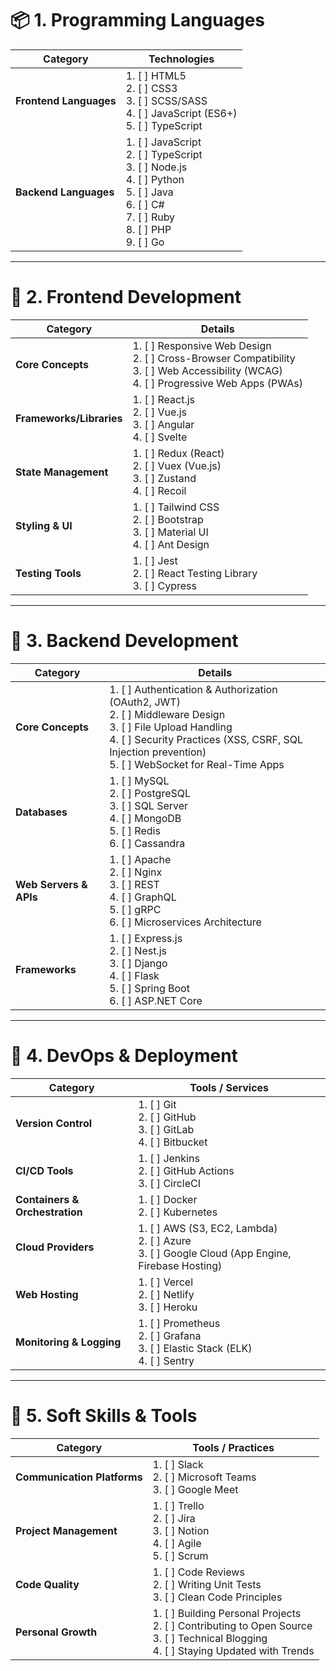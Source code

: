 
# 📦 1. Programming Languages


| Category               | Technologies                                                                                                                                    |
| ---------------------- | ----------------------------------------------------------------------------------------------------------------------------------------------- |
| **Frontend Languages** | 1. [ ] HTML5<br>2. [ ] CSS3<br>3. [ ] SCSS/SASS<br>4. [ ] JavaScript (ES6+)<br>5. [ ] TypeScript                                                |
| **Backend Languages**  | 1. [ ] JavaScript<br>2. [ ] TypeScript<br>3. [ ] Node.js<br>4. [ ] Python<br>5. [ ] Java<br>6. [ ] C#<br>7. [ ] Ruby<br>8. [ ] PHP<br>9. [ ] Go |


---

# 🎨 2. Frontend Development

| Category                 | Details                                                                                                                                     |
| ------------------------ | ------------------------------------------------------------------------------------------------------------------------------------------- |
| **Core Concepts**        | 1. [ ] Responsive Web Design<br>2. [ ] Cross-Browser Compatibility<br>3. [ ] Web Accessibility (WCAG)<br>4. [ ] Progressive Web Apps (PWAs) |
| **Frameworks/Libraries** | 1. [ ] React.js<br>2. [ ] Vue.js<br>3. [ ] Angular<br>4. [ ] Svelte                                                                         |
| **State Management**     | 1. [ ] Redux (React)<br>2. [ ] Vuex (Vue.js)<br>3. [ ] Zustand<br>4. [ ] Recoil                                                             |
| **Styling & UI**         | 1. [ ] Tailwind CSS<br>2. [ ] Bootstrap<br>3. [ ] Material UI<br>4. [ ] Ant Design                                                          |
| **Testing Tools**        | 1. [ ] Jest<br>2. [ ] React Testing Library<br>3. [ ] Cypress                                                                               |

---

# 🔧 3. Backend Development

| Category               | Details                                                                                                                                                                                                                  |
| ---------------------- | ------------------------------------------------------------------------------------------------------------------------------------------------------------------------------------------------------------------------ |
| **Core Concepts**      | 1. [ ] Authentication & Authorization (OAuth2, JWT)<br>2. [ ] Middleware Design<br>3. [ ] File Upload Handling<br>4. [ ] Security Practices (XSS, CSRF, SQL Injection prevention)<br>5. [ ] WebSocket for Real-Time Apps |
| **Databases**          | 1. [ ] MySQL<br>2. [ ] PostgreSQL<br>3. [ ] SQL Server<br>4. [ ] MongoDB<br>5. [ ] Redis<br>6. [ ] Cassandra                                                                                                             |
| **Web Servers & APIs** | 1. [ ] Apache<br>2. [ ] Nginx<br>3. [ ] REST<br>4. [ ] GraphQL<br>5. [ ] gRPC<br>6. [ ] Microservices Architecture                                                                                                       |
| **Frameworks**         | 1. [ ] Express.js<br>2. [ ] Nest.js<br>3. [ ] Django<br>4. [ ] Flask<br>5. [ ] Spring Boot<br>6. [ ] ASP.NET Core                                                                                                        |

---

# 🚀 4. DevOps & Deployment

| Category              | Tools / Services                                                               |
|------------------------|--------------------------------------------------------------------------------|
| **Version Control**    | 1. [ ] Git<br>2. [ ] GitHub<br>3. [ ] GitLab<br>4. [ ] Bitbucket |
| **CI/CD Tools**        | 1. [ ] Jenkins<br>2. [ ] GitHub Actions<br>3. [ ] CircleCI |
| **Containers & Orchestration** | 1. [ ] Docker<br>2. [ ] Kubernetes |
| **Cloud Providers**    | 1. [ ] AWS (S3, EC2, Lambda)<br>2. [ ] Azure<br>3. [ ] Google Cloud (App Engine, Firebase Hosting) |
| **Web Hosting**        | 1. [ ] Vercel<br>2. [ ] Netlify<br>3. [ ] Heroku |
| **Monitoring & Logging** | 1. [ ] Prometheus<br>2. [ ] Grafana<br>3. [ ] Elastic Stack (ELK)<br>4. [ ] Sentry |

---

# 🧠 5. Soft Skills & Tools

| Category                    | Tools / Practices                                                                  |
|-----------------------------|------------------------------------------------------------------------------------|
| **Communication Platforms** | 1. [ ] Slack<br>2. [ ] Microsoft Teams<br>3. [ ] Google Meet |
| **Project Management**      | 1. [ ] Trello<br>2. [ ] Jira<br>3. [ ] Notion<br>4. [ ] Agile<br>5. [ ] Scrum |
| **Code Quality**            | 1. [ ] Code Reviews<br>2. [ ] Writing Unit Tests<br>3. [ ] Clean Code Principles |
| **Personal Growth**         | 1. [ ] Building Personal Projects<br>2. [ ] Contributing to Open Source<br>3. [ ] Technical Blogging<br>4. [ ] Staying Updated with Trends |
